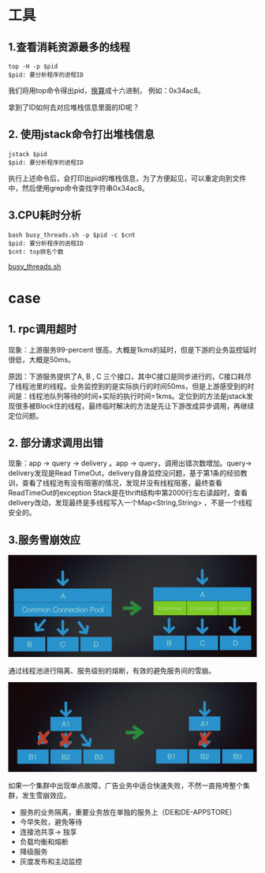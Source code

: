 # 工具

## 1.查看消耗资源最多的线程

```shell
top -H -p $pid
$pid: 要分析程序的进程ID
```

我们将用top命令得出pid，[换算](http://tool.oschina.net/hexconvert)成十六进制， 例如：0x34ac8。

拿到了ID如何去对应堆栈信息里面的ID呢？

## 2. 使用jstack命令打出堆栈信息

```shell
jstack $pid
$pid: 要分析程序的进程ID
```

执行上述命令后，会打印出pid的堆栈信息，为了方便起见，可以重定向到文件中，然后使用grep命令查找字符串0x34ac8。

## 3.CPU耗时分析

```shell
bash busy_threads.sh -p $pid -c $cnt
$pid: 要分析程序的进程ID
$cnt: top排名个数
```

[busy_threads.sh](线上问题总结/busy_threads.sh)

# case

## 1. rpc调用超时

现象：上游服务99-percent 很高，大概是1kms的延时，但是下游的业务监控延时很低，大概是50ms。

原因：下游服务提供了A, B , C 三个接口，其中C接口是同步进行的，C接口耗尽了线程池里的线程。业务监控到的是实际执行的时间50ms，但是上游感受到的时间是：线程池队列等待的时间+实际的执行时间=1kms。定位到的方法是jstack发现很多被Block住的线程，最终临时解决的方法是先让下游改成异步调用，再继续定位问题。

## 2. 部分请求调用出错

现象：app -> query -> delivery 。app -> query，调用出错次数增加。query-> delivery发现是Read TimeOut，delivery自身监控没问题，基于第1条的经验教训，查看了线程池有没有阻塞的情况，发现并没有线程阻塞，最终查看ReadTimeOut的exception Stack是在thrift结构中第2000行左右读超时，查看delivery改动，发现最终是多线程写入一个Map<String,String> ，不是一个线程安全的。

## 3.服务雪崩效应

![线程池进行隔离](线上问题总结/线程池隔离.png)

通过线程池进行隔离、服务级别的熔断，有效的避免服务间的雪崩。

![快速失败](线上问题总结/Fast-Fail.png)

如果一个集群中出现单点故障，广告业务中适合快速失败，不然一直拖垮整个集群，发生雪崩效应。

* 服务的业务隔离，重要业务放在单独的服务上（DE和DE-APPSTORE）
* 今早失败，避免等待
* 连接池共享-> 独享
* 负载均衡和熔断
* 降级服务
* 灰度发布和主动监控

